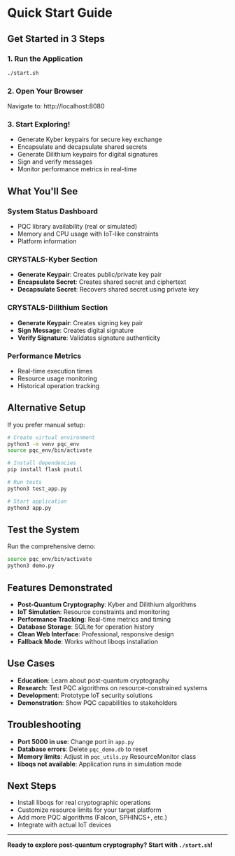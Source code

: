 # Quick Start Guide

## Get Started in 3 Steps

### 1. Run the Application
```bash
./start.sh
```

### 2. Open Your Browser
Navigate to: http://localhost:8080

### 3. Start Exploring!
- Generate Kyber keypairs for secure key exchange
- Encapsulate and decapsulate shared secrets
- Generate Dilithium keypairs for digital signatures
- Sign and verify messages
- Monitor performance metrics in real-time

## What You'll See

### System Status Dashboard
- PQC library availability (real or simulated)
- Memory and CPU usage with IoT-like constraints
- Platform information

### CRYSTALS-Kyber Section
- **Generate Keypair**: Creates public/private key pair
- **Encapsulate Secret**: Creates shared secret and ciphertext
- **Decapsulate Secret**: Recovers shared secret using private key

### CRYSTALS-Dilithium Section
- **Generate Keypair**: Creates signing key pair
- **Sign Message**: Creates digital signature
- **Verify Signature**: Validates signature authenticity

### Performance Metrics
- Real-time execution times
- Resource usage monitoring
- Historical operation tracking

## Alternative Setup

If you prefer manual setup:

```bash
# Create virtual environment
python3 -m venv pqc_env
source pqc_env/bin/activate

# Install dependencies
pip install flask psutil

# Run tests
python3 test_app.py

# Start application
python3 app.py
```

## Test the System

Run the comprehensive demo:
```bash
source pqc_env/bin/activate
python3 demo.py
```

## Features Demonstrated

- **Post-Quantum Cryptography**: Kyber and Dilithium algorithms
- **IoT Simulation**: Resource constraints and monitoring
- **Performance Tracking**: Real-time metrics and timing
- **Database Storage**: SQLite for operation history
- **Clean Web Interface**: Professional, responsive design
- **Fallback Mode**: Works without liboqs installation

## Use Cases

- **Education**: Learn about post-quantum cryptography
- **Research**: Test PQC algorithms on resource-constrained systems
- **Development**: Prototype IoT security solutions
- **Demonstration**: Show PQC capabilities to stakeholders

## Troubleshooting

- **Port 5000 in use**: Change port in `app.py`
- **Database errors**: Delete `pqc_demo.db` to reset
- **Memory limits**: Adjust in `pqc_utils.py` ResourceMonitor class
- **liboqs not available**: Application runs in simulation mode

## Next Steps

- Install liboqs for real cryptographic operations
- Customize resource limits for your target platform
- Add more PQC algorithms (Falcon, SPHINCS+, etc.)
- Integrate with actual IoT devices

---

**Ready to explore post-quantum cryptography? Start with `./start.sh`!** 